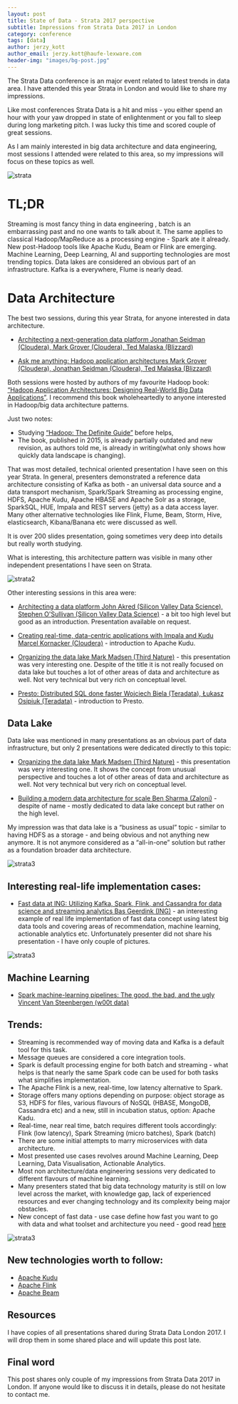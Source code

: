 ```yaml
---
layout: post
title: State of Data - Strata 2017 perspective
subtitle: Impressions from Strata Data 2017 in London 
category: conference
tags: [data]
author: jerzy_kott
author_email: jerzy.kott@haufe-lexware.com
header-img: "images/bg-post.jpg"
---
```


The Strata Data conference is an major event related to latest trends in data area. I have attended this year Strata in London
and would like to share my impressions.

Like most conferences Strata Data is a hit and miss - you either spend an hour with your yaw dropped in state of enlightenment
or you fall to sleep during long marketing pitch. I was lucky this time and scored couple of great sessions.

As I am mainly interested in big data architecture and data engineering, most sessions I attended were related to this area,
so my impressions will focus on these topics as well.

![strata](/images/strata-2017/IMG_0811.jpg)


# TL;DR
Streaming is most fancy thing in data engineering , batch is an embarrassing past and no one wants to talk about it. 
The same applies to classical Hadoop/MapReduce as a processing engine - Spark ate it already. 
New post-Hadoop tools like Apache Kudu, Beam or Flink are emerging.  
Machine Learning, Deep Learning, AI and supporting technologies are most trending topics. 
Data lakes are considered an obvious part of an infrastructure. 
Kafka is a everywhere, Flume is nearly dead. 

# Data Architecture
The best two sessions, during this year Strata, for anyone interested in data architecture.

* [Architecting a next-generation data platform Jonathan Seidman (Cloudera), Mark Grover (Cloudera), Ted Malaska (Blizzard)](https://conferences.oreilly.com/strata/strata-eu/public/schedule/detail/57652)

* [Ask me anything: Hadoop application architectures Mark Grover (Cloudera), Jonathan Seidman (Cloudera), Ted Malaska (Blizzard)](https://conferences.oreilly.com/strata/strata-eu/public/schedule/detail/61323)


Both sessions were hosted by authors of my favourite Hadoop book: [“Hadoop Application Architectures: Designing Real-World 
Big Data Applications”](http://shop.oreilly.com/product/0636920033196.do). I recommend this book wholeheartedly to anyone 
interested in Hadoop/big data architecture patterns. 

Just two notes: 
* Studying [“Hadoop: The Definite Guide”](http://shop.oreilly.com/product/0636920033448.do) before helps, 
* The book, published in 2015, is already partially outdated and new revision, as authors told me, is already in 
writing(what only shows how quickly data landscape is changing). 

That was most detailed, technical oriented presentation I have seen on this year Strata. 
In general, presenters demonstrated a reference data architecture consisting of Kafka as both - an universal data source 
and a data transport mechanism, Spark/Spark Streaming as processing engine, HDFS, Apache Kudu, Apache HBASE and Apache Solr 
as a storage, SparkSQL, HUE, Impala and REST servers (jetty) as a data access layer. Many other alternative technologies like
Flink, Flume, Beam, Storm, Hive, elasticsearch, Kibana/Banana etc were discussed as well.

It is over 200 slides presentation, going sometimes very deep into details but really worth studying.

What is interesting, this architecture pattern was visible in many other independent presentations I have seen on Strata.

![strata2](/images/strata-2017/strata2.png)

Other interesting sessions in this area were:

* [Architecting a data platform John Akred (Silicon Valley Data Science), Stephen O'Sullivan (Silicon Valley Data Science)](https://conferences.oreilly.com/strata/strata-eu/public/schedule/detail/56674) - 
a bit too high level but good as an introduction. Presentation available on request.

* [Creating real-time, data-centric applications with Impala and Kudu Marcel Kornacker (Cloudera)](https://conferences.oreilly.com/strata/strata-eu/public/schedule/detail/57544) - introduction to Apache Kudu.

* [Organizing the data lake Mark Madsen (Third Nature)](https://conferences.oreilly.com/strata/strata-eu/public/schedule/detail/57779) - this presentation was very interesting one. Despite of the title it is 
not really focused on data lake but touches a lot of other areas of data and architecture as well. Not very technical but 
very rich on conceptual level. 

* [Presto: Distributed SQL done faster Wojciech Biela (Teradata), Łukasz Osipiuk (Teradata)](https://conferences.oreilly.com/strata/strata-eu/public/schedule/detail/57614) - introduction to Presto.


## Data Lake
Data lake was mentioned in many presentations as an obvious part of data infrastructure, but only 2 presentations were 
dedicated directly to this topic:

* [Organizing the data lake Mark Madsen (Third Nature)](https://conferences.oreilly.com/strata/strata-eu/public/schedule/detail/57779) - this presentation was very interesting one. It shows the concept from 
unusual perspective and touches a lot of other areas of data and architecture as well. Not very technical but very rich on 
conceptual level. 

* [Building a modern data architecture for scale Ben Sharma (Zaloni)](https://conferences.oreilly.com/strata/strata-eu/public/schedule/detail/57770) - despite of name - mostly dedicated to data lake concept 
but rather on the high level.

My impression was that data lake is a “business as usual” topic - similar to having HDFS as a storage - and being obvious and not anything new anymore. It is not anymore considered as a “all-in-one” solution but rather as a foundation broader data architecture. 

![strata3](/images/strata-2017/strata3.png)



## Interesting real-life implementation cases:

* [Fast data at ING: Utilizing Kafka, Spark, Flink, and Cassandra for data science and streaming analytics Bas Geerdink
(ING)](https://conferences.oreilly.com/strata/strata-eu/public/schedule/detail/57477) - an interesting example of real life implementation of fast data concept using latest big data tools and 
covering areas of recommendation, machine learning, actionable analytics etc. Unfortunately presenter did not share his 
presentation - I have only couple of pictures.


![strata3](/images/strata-2017/strata5.jpg)

 
## Machine Learning
* [Spark machine-learning pipelines: The good, the bad, and the ugly Vincent Van Steenbergen (w00t data)](https://conferences.oreilly.com/strata/strata-eu/public/schedule/detail/57391)



## Trends:
* Streaming is recommended way of moving data and Kafka is a default tool for this task.
* Message queues are considered a core integration tools. 
* Spark is default processing engine for both batch and streaming - what helps is that nearly the same Spark code can be used
for both tasks what simplifies implementation. 
* The Apache Flink is a new,  real-time, low latency alternative to Spark.
* Storage offers many options depending on purpose: object storage as S3, HDFS for files, various flavours of NoSQL (HBASE, 
MongoDB, Cassandra etc) and a new, still in incubation status, option: Apache Kadu.
* Real-time, near real time, batch requires different tools accordingly: Flink (low latency), Spark Streaming (micro batches),
Spark (batch)
* There are some initial attempts to marry microservices with data architecture.
* Most presented use cases revolves around Machine Learning, Deep Learning, Data Visualisation, Actionable Analytics.
* Most non architecture/data engineering sessions very dedicated to different flavours of machine learning.
* Many presenters stated that big data technology maturity is still on low level across the market, with knowledge gap, lack
of experienced resources and ever changing technology and its complexity being major obstacles.
* New concept of fast data - use case define how fast you want to go with data and what toolset and architecture you need - 
good read [here](https://info.lightbend.com/rs/558-NCX-702/images/COLL-ebook-Fast-Data-Architectures-for-Streaming-Applications-Lightbend.pdf)

![strata3](/images/strata-2017/strata4.png)

## New technologies worth to follow:
* [Apache Kudu](https://kudu.apache.org)
* [Apache Flink](https://flink.apache.org)
* [Apache Beam](https://beam.apache.org)

## Resources
I have copies of all presentations shared during Strata Data London 2017. I will drop them in some shared place and will update this 
post late.

## Final word

This post shares only couple of my impressions from Strata Data 2017 in London. If anyone would like to discuss it in details,
please do not hesitate to contact me.
